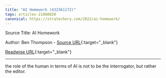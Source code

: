```yaml
---
title: "AI Homework (432361172)"
tags: articles-21860820
canonical: https://stratechery.com/2022/ai-homework/
---
```


Source Title: AI Homework

Author: Ben Thompson - [Source URL](https://stratechery.com/2022/ai-homework/){:target="_blank"}

[Readwise URL](https://readwise.io/open/432361172){:target="_blank"}

---

the role of the human in terms of AI is not to be the interrogator, but rather the editor.
